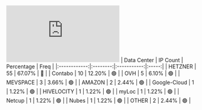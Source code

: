![Diagramm](https://github.com/obajay/StateSync-snapshots/blob/main/Projects/Ojo/1/README.md)
| Data Center | IP Count | Percentage | Freq |
|:------------:|:--------:|:-----------:|:-----:|
| HETZNER | 55 | 67.07% | 🔴 |
| Contabo | 10 | 12.20% | 🟢 |
| OVH | 5 | 6.10% | 🟢 |
| MEVSPACE | 3 | 3.66% | 🟢 |
| AMAZON | 2 | 2.44% | 🟢 |
| Google-Cloud | 1 | 1.22% | 🟢 |
| HIVELOCITY | 1 | 1.22% | 🟢 |
| myLoc | 1 | 1.22% | 🟢 |
| Netcup | 1 | 1.22% | 🟢 |
| Nubes | 1 | 1.22% | 🟢 |
| OTHER | 2 | 2.44% | 🟢 |